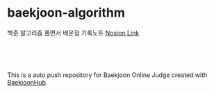 # baekjoon-algorithm

백준 알고리즘 풀면서 배운점 기록노트
[Nosion Link](https://gunw.notion.site/016d6dd90d054554945df451ca099e89?pvs=4)

<br />
<br />
<br />

This is a auto push repository for Baekjoon Online Judge created with [BaekjoonHub](https://github.com/BaekjoonHub/BaekjoonHub).
